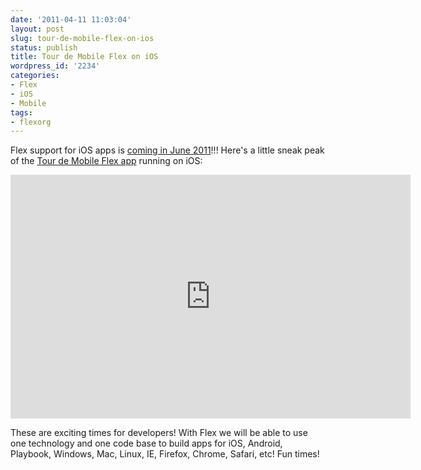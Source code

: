 ```yaml
---
date: '2011-04-11 11:03:04'
layout: post
slug: tour-de-mobile-flex-on-ios
status: publish
title: Tour de Mobile Flex on iOS
wordpress_id: '2234'
categories:
- Flex
- iOS
- Mobile
tags:
- flexorg
---
```


Flex support for iOS apps is [coming in June 2011](http://eon.businesswire.com/news/eon/20110410005103/en/Flash-Platform/Flex/Flash-Builder)!!!  Here's a little sneak peak of the [Tour de Mobile Flex app](http://flex.org/tourmobile) running on iOS:

<iframe title="YouTube video player" width="640" height="390" src="http://www.youtube.com/embed/F3WvnRRFT5E?rel=0&amp;hd=1" frameborder="0" allowfullscreen></iframe>

These are exciting times for developers!  With Flex we will be able to use one technology and one code base to build apps for iOS, Android, Playbook, Windows, Mac, Linux, IE, Firefox, Chrome, Safari, etc!  Fun times!
